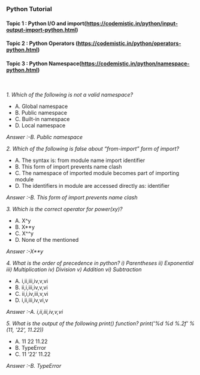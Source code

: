 ### Python Tutorial 
#### Topic 1 : Python I/O and import(https://codemistic.in/python/input-output-import-python.html)
#### Topic 2 : Python Operators (https://codemistic.in/python/operators-python.html)
#### Topic 3 : Python Namespace(https://codemistic.in/python/namespace-python.html)


<br>

*1. Which of the following is not a valid namespace?*
- A. Global namespace
- B. Public namespace
- C. Built-in namespace
- D. Local namespace

*Answer :-B. Public namespace*

*2. Which of the following is false about “from-import” form of import?*
- A. The syntax is: from module  name import identifier
- B. This form of import prevents name clash
- C. The namespace of imported module becomes part of importing module
- D. The identifiers in module are accessed directly as: identifier

*Answer :-B. This form of import prevents name clash*

*3. Which is the correct operator for power(xy)?*
- A. X^y
- B. X**y
- C. X^^y
- D. None of the mentioned

*Answer :-X**y*

*4. What is the order of precedence in python?
   i) Parentheses
  ii) Exponential
 iii) Multiplication
  iv) Division
   v) Addition
  vi) Subtraction*
- A. i,ii,iii,iv,v,vi
- B. ii,i,iii,iv,v,vi
- C. ii,i,iv,iii,v,vi
- D. i,ii,iii,iv,vi,v

*Answer :-A. i,ii,iii,iv,v,vi*

*5. What is the output of the following print() function?
print('%d %d %.2f' % (11, '22', 11.22))*
- A. 11 22 11.22
- B. TypeError
- C. 11 ‘22’ 11.22

*Answer :-B. TypeError*


